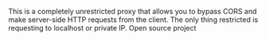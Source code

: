 This is a completely unrestricted proxy that allows you to bypass CORS and make server-side HTTP requests from the client.
The only thing restricted is requesting to localhost or private IP.
Open source project
